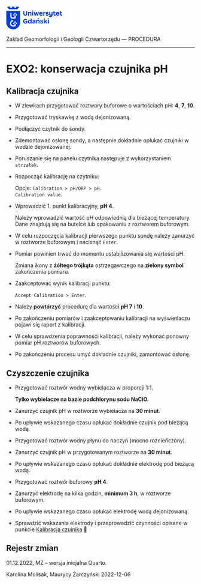 
<div fig-alt="Logo: Uniwersytet Gdański" fig-align="left">

[<img src="images/log-ug_pl.png" width="150" />](https://geomorfologia.ug.edu.pl)

</div>

Zakład Geomorfologii i Geologii Czwartorzędu — PROCEDURA

------------------------------------------------------------------------

# EXO2: konserwacja czujnika pH

## Kalibracja czujnika

- W zlewkach przygotować roztwory buforowe o wartościach pH: **4**,
  **7**, **10**.

- Przygotować tryskawkę z wodą dejonizowaną.

- Podłączyć czytnik do sondy.

- Zdemontować osłonę sondy, a następnie dokładnie opłukać czujniki w
  wodzie dejonizowanej.

- Poruszanie się na panelu czytnika następuje z wykorzystaniem
  `strzałek`.

- Rozpocząć kalibrację na czytniku:

  Opcje: `Calibration > pH/ORP > pH`.  
  `Calibration value`.

- Wprowadzić 1. punkt kalibracyjny, **pH 4**.

  Należy wprowadzić wartość pH odpowiednią dla bieżącej temperatury.  
  Dane znajdują się na butelce lub opakowaniu z roztworem buforowym.

- W celu rozpoczęcia kalibracji pierwszego punktu sondę należy zanurzyć
  w roztworze buforowym i nacisnąć `Enter`.

- Pomiar powinien trwać do momentu ustabilizowania się wartości pH.

  Zmiana ikony z **żółtego trójkąta** ostrzegawczego na **zielony
  symbol** zakończenia pomiaru.

- Zaakceptować wynik kalibracji punktu:

  `Accept Calibration > Enter`.

- Należy **powtórzyć** procedurę dla wartości **pH 7** i **10**.

- Po zakończeniu pomiarów i zaakceptowaniu kalibracji na wyświetlaczu
  pojawi się raport z kalibracji.

- W celu sprawdzenia poprawności kalibracji, należy wykonać ponowny
  pomiar pH roztworów buforowych.

- Po zakończeniu procesu umyć dokładnie czujniki, zamontować osłonę.

## Czyszczenie czujnika

- Przygotować roztwór wodny wybielacza w proporcji 1:1.

  **Tylko wybielacze na bazie podchlorynu sodu NaClO.**

- Zanurzyć czujnik pH w roztworze wybielacza na **30 minut**.

- Po upływie wskazanego czasu opłukać dokładnie czujnik pod bieżącą
  wodą.

- Przygotować roztwór wodny płynu do naczyń (mocno rozcieńczony).

- Zanurzyć czujnik pH w przygotowanym roztworze na **30 minut**.

- Po upływie wskazanego czasu opłukać dokładnie elektrodę pod bieżącą
  wodą.

- Przygotować roztwór buforowy **pH 4**.

- Zanurzyć elektrodę na kilka godzin, **minimum 3 h**, w roztworze
  buforowym.

- Po upływie wskazanego czasu opłukać elektrodę wodą dejonizowaną.

- Sprawdzić wskazania elektrody i przeprowadzić czynności opisane w
  punkcie [Kalibracja czujnika](#kalibracja) 

## Rejestr zmian

01.12.2022, MZ – wersja inicjalna Quarto.

Karolina Molisak, Maurycy Żarczyński 2022-12-06
